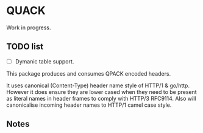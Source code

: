 # QUACK

Work in progress.

## TODO list
- [ ] Dymanic table support.

This package produces and consumes QPACK encoded headers.

It uses canonical (Content-Type) header name style of HTTP/1 & go/http. 
However it does ensure they are lower cased when they need to be present as 
literal names in header frames to comply with HTTP/3 RFC9114. 
Also will canonicalise incoming header names to HTTP/1 camel case style.

## Notes

